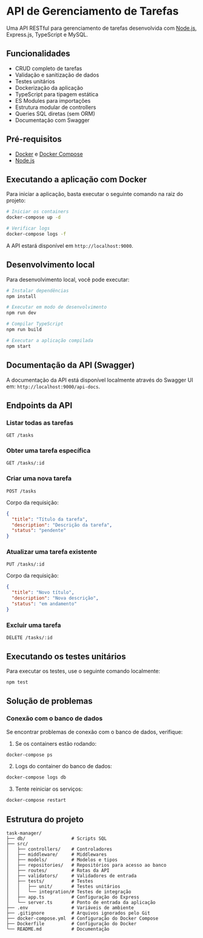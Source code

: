 # API de Gerenciamento de Tarefas

Uma API RESTful para gerenciamento de tarefas desenvolvida com [Node.js](https://nodejs.org/), Express.js, TypeScript e MySQL.

## Funcionalidades

- CRUD completo de tarefas
- Validação e sanitização de dados
- Testes unitários
- Dockerização da aplicação
- TypeScript para tipagem estática
- ES Modules para importações
- Estrutura modular de controllers
- Queries SQL diretas (sem ORM)
- Documentação com Swagger

## Pré-requisitos

- [Docker](https://www.docker.com/) e [Docker Compose](https://docs.docker.com/compose/)
- [Node.js](https://nodejs.org/)

## Executando a aplicação com Docker

Para iniciar a aplicação, basta executar o seguinte comando na raiz do projeto:

```bash
# Iniciar os containers
docker-compose up -d

# Verificar logs
docker-compose logs -f
```

A API estará disponível em `http://localhost:9000`.

## Desenvolvimento local

Para desenvolvimento local, você pode executar:

```bash
# Instalar dependências
npm install

# Executar em modo de desenvolvimento
npm run dev

# Compilar TypeScript
npm run build

# Executar a aplicação compilada
npm start
```

## Documentação da API (Swagger)

A documentação da API está disponível localmente através do Swagger UI em: `http://localhost:9000/api-docs`.

## Endpoints da API

### Listar todas as tarefas
```
GET /tasks
```

### Obter uma tarefa específica
```
GET /tasks/:id
```

### Criar uma nova tarefa
```
POST /tasks
```
Corpo da requisição:
```json
{
  "title": "Título da tarefa",
  "description": "Descrição da tarefa",
  "status": "pendente"
}
```

### Atualizar uma tarefa existente
```
PUT /tasks/:id
```
Corpo da requisição:
```json
{
  "title": "Novo título",
  "description": "Nova descrição",
  "status": "em andamento"
}
```

### Excluir uma tarefa
```
DELETE /tasks/:id
```

## Executando os testes unitários

Para executar os testes, use o seguinte comando localmente:

```bash
npm test
```

## Solução de problemas

### Conexão com o banco de dados

Se encontrar problemas de conexão com o banco de dados, verifique:

1. Se os containers estão rodando:
```bash
docker-compose ps
```

2. Logs do container do banco de dados:
```bash
docker-compose logs db
```

3. Tente reiniciar os serviços:
```bash
docker-compose restart
```

## Estrutura do projeto

```
task-manager/
├── db/                 # Scripts SQL
├── src/
│   ├── controllers/    # Controladores
│   ├── middleware/     # Middlewares
│   ├── models/         # Modelos e tipos
│   ├── repositories/   # Repositórios para acesso ao banco
│   ├── routes/         # Rotas da API
│   ├── validators/     # Validadores de entrada
│   ├── tests/          # Testes
│   │   ├── unit/       # Testes unitários
│   │   └── integration/# Testes de integração
│   ├── app.ts          # Configuração do Express
│   └── server.ts       # Ponto de entrada da aplicação
├── .env                # Variáveis de ambiente
├── .gitignore          # Arquivos ignorados pelo Git
├── docker-compose.yml  # Configuração do Docker Compose
├── Dockerfile          # Configuração do Docker
└── README.md           # Documentação
```